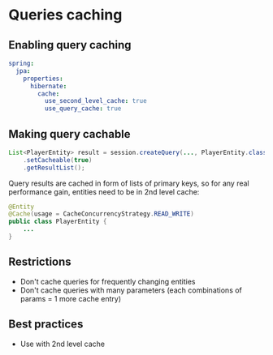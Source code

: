 # Queries caching

## Enabling query caching
```yml
spring:
  jpa:
    properties:
      hibernate:
        cache:
          use_second_level_cache: true
          use_query_cache: true
```

## Making query cachable
```java
List<PlayerEntity> result = session.createQuery(..., PlayerEntity.class)
    .setCacheable(true)
    .getResultList();
```
Query results are cached in form of lists of primary keys, so for any real performance gain, entities need to be in 2nd level cache:
```java
@Entity
@Cache(usage = CacheConcurrencyStrategy.READ_WRITE)
public class PlayerEntity {
    ...
}
```

## Restrictions
- Don't cache queries for frequently changing entities
- Don't cache queries with many parameters (each combinations of params = 1 more cache entry)

## Best practices
- Use with 2nd level cache
